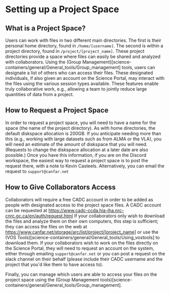# Setting up a Project Space 

## What is a Project Space?

Users can work with files in two different main directories. The first
is their personal home directory, found in `/home/[username]`. The
second is within a project directory, found in
`/project/[project_name]`. These project directories provide a space
where files can easily be shared and analyzed with collaborators. Using
the (Group Management)[science-containers/general/General_tools/Group_management] tools, users can
designate a list of others who can access their files. These designated
individuals, if also given an account on the Science Portal, may
interact with the files using the various session types available. These
features enable truly collaborative work, e.g., allowing a team to
jointly reduce large quantities of data from a project.

## How to Request a Project Space

In order to request a project space, you will need to have a name for
the space (the name of the project directory). As with home directories,
the default diskspace allocation is 200GB. If you anticipate needing
more than this (e.g., working with large datasets such as from ALMA or
the VLA), you will need an estimate of the amount of diskspace that you
will need. (Requests to change the diskspace allocation at a later date
are also possible.) Once you have this information, if you are on the
Discord workspace, the easiest way to request a project space is to post
the request there, with a note to Kevin Casteels. Alternatively, you can
email the request to `support@canfar.net`

## How to Give Collaborators Access

Collaborators will require a free CADC account in order to be added as
people with designated access to the project space files. A CADC account
can be requested at
<https://www.cadc-ccda.hia-iha.nrc-cnrc.gc.ca/en/auth/request.html> If
your collaborators only wish to download the files and analyze them on
their own computers, this step is sufficient; they can access the files
on the web at
<https://www.canfar.net/storage/arc/list/project/[project_name]> or
use the (VOS Tools)[science-containers/general/General_tools/Using_vostools] to download
them. If your collaborators wish to work on the files directly on the
Science Portal, they will need to request an account on the system,
either through emailing `support@canfar.net` or you can post a request
on the slack channel on their behalf (please include their CADC username
and the project that you'd like them to have access to).

Finally, you can manage which users are able to access your files on the
project space using the (Group Management tools)[science-containers/general/General_tools/Group_management].
